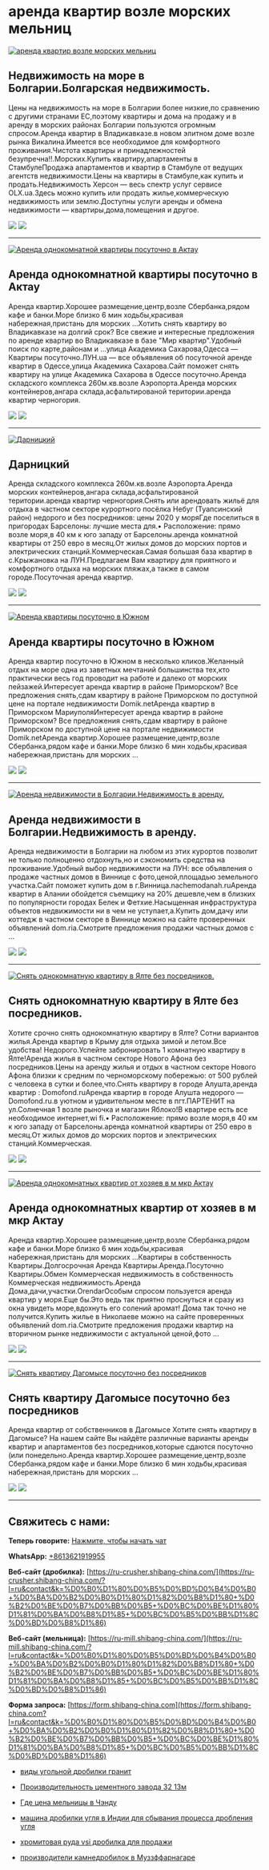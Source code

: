 # аренда квартир возле морских мельниц

<a href="https://swt.shibang-china.com/?l=ru&img&k=%D0%B0%D1%80%D0%B5%D0%BD%D0%B4%D0%B0+%D0%BA%D0%B2%D0%B0%D1%80%D1%82%D0%B8%D1%80+%D0%B2%D0%BE%D0%B7%D0%BB%D0%B5+%D0%BC%D0%BE%D1%80%D1%81%D0%BA%D0%B8%D1%85+%D0%BC%D0%B5%D0%BB%D1%8C%D0%BD%D0%B8%D1%86" target="_blank">![аренда квартир возле морских мельниц](http://static.shibang-china.com/all-800x300/360.jpg)</a>

## Недвижимость на море в Болгарии.Болгарская недвижимость.
Цены на недвижимость на море в Болгарии более низкие,по сравнению с другими странами ЕС,поэтому квартиры и дома на продажу и в аренду в морских районах Болгарии пользуются огромным спросом.Аренда квартир в Владикавказе.в новом элитном доме возле рынка Викалина.Имеется все необходимое для комфортного проживания.Чистота квартиры и принадлежностей безупречна!!.Морских.Купить квартиру,апартаменты в СтамбулеПродажа апартаментов и квартир в Стамбуле от ведущих агентств недвижимости.Цены на квартиры в Стамбуле,как купить и продать.Недвижимость Херсон — весь спектр услуг сервисе OLX.ua.Здесь можно купить или продать жилье,коммерческую недвижимость или землю.Доступны услуги аренды и обмена недвижимости — квартиры,дома,помещения и другое.


<a href="https://whatsapp.shibangsoft.com/WhatsApp.php" target="_blank" title="WhatsApp">![](http://static.shibang-china.com/icon/whatsapp.png)</a> <a href="https://swt.shibang-china.com/?l=ru&icon&k=%D0%B0%D1%80%D0%B5%D0%BD%D0%B4%D0%B0+%D0%BA%D0%B2%D0%B0%D1%80%D1%82%D0%B8%D1%80+%D0%B2%D0%BE%D0%B7%D0%BB%D0%B5+%D0%BC%D0%BE%D1%80%D1%81%D0%BA%D0%B8%D1%85+%D0%BC%D0%B5%D0%BB%D1%8C%D0%BD%D0%B8%D1%86" target="_blank">![](http://static.shibang-china.com/icon/chat-ru.png)</a>

---

<a href="https://swt.shibang-china.com/?l=ru&img&k=%D0%B0%D1%80%D0%B5%D0%BD%D0%B4%D0%B0+%D0%BA%D0%B2%D0%B0%D1%80%D1%82%D0%B8%D1%80+%D0%B2%D0%BE%D0%B7%D0%BB%D0%B5+%D0%BC%D0%BE%D1%80%D1%81%D0%BA%D0%B8%D1%85+%D0%BC%D0%B5%D0%BB%D1%8C%D0%BD%D0%B8%D1%86" target="_blank">![Аренда однокомнатной квартиры посуточно в Актау](http://static.shibang-china.com/all-800x300/1444.jpg)</a>

## Аренда однокомнатной квартиры посуточно в Актау
Аренда квартир.Хорошее размещение,центр,возле Сбербанка,рядом кафе и банки.Море близко 6 мин ходьбы,красивая набережная,пристань для морских …Хотить снять квартиру во Владикавказе на долгий срок? Все свежие и интересные предложения по аренде квартир во Владикавказе в базе &quot;Мир квартир&quot;.Удобный поиск по карте,районам и …улица Академика Сахарова,Одесса — Квартиры посуточно.ЛУН.ua — все объявления об посуточной аренде квартир в Одессе,улица Академика Сахарова.Сайт поможет снять квартиру на улице Академика Сахарова в Одессе посуточно.Аренда складcкого комплекса 260м.кв.возле Аэропорта.Аренда морских контейнеров,ангара склада,асфальтированой територии.аренда квартир черногория.


<a href="https://whatsapp.shibangsoft.com/WhatsApp.php" target="_blank" title="WhatsApp">![](http://static.shibang-china.com/icon/whatsapp.png)</a> <a href="https://swt.shibang-china.com/?l=ru&icon&k=%D0%B0%D1%80%D0%B5%D0%BD%D0%B4%D0%B0+%D0%BA%D0%B2%D0%B0%D1%80%D1%82%D0%B8%D1%80+%D0%B2%D0%BE%D0%B7%D0%BB%D0%B5+%D0%BC%D0%BE%D1%80%D1%81%D0%BA%D0%B8%D1%85+%D0%BC%D0%B5%D0%BB%D1%8C%D0%BD%D0%B8%D1%86" target="_blank">![](http://static.shibang-china.com/icon/chat-ru.png)</a>

---

<a href="https://swt.shibang-china.com/?l=ru&img&k=%D0%B0%D1%80%D0%B5%D0%BD%D0%B4%D0%B0+%D0%BA%D0%B2%D0%B0%D1%80%D1%82%D0%B8%D1%80+%D0%B2%D0%BE%D0%B7%D0%BB%D0%B5+%D0%BC%D0%BE%D1%80%D1%81%D0%BA%D0%B8%D1%85+%D0%BC%D0%B5%D0%BB%D1%8C%D0%BD%D0%B8%D1%86" target="_blank">![Дарницкий](http://static.shibang-china.com/all-800x300/1308.jpg)</a>

## Дарницкий
Аренда складcкого комплекса 260м.кв.возле Аэропорта.Аренда морских контейнеров,ангара склада,асфальтированой територии.аренда квартир черногория.Снять или арендовать жильё для отдыха в частном секторе курортного посёлка Небуг (Туапсинский район) недорого и без посредников: цены 2020 у моряГде поселиться в пригородах Барселоны: лучшие места для.• Расположение: прямо возле моря,в 40 км к юго западу от Барселоны.аренда комнатной квартиры от 250 евро в месяц.От жилых домов до морских портов и электрических станций.Коммерческая.Самая большая база квартир в с.Крыжановка на ЛУН.Предлагаем Вам квартиру для приятного и комфортного отдыха на морских пляжах,а также в самом городе.Посуточная аренда квартир.


<a href="https://whatsapp.shibangsoft.com/WhatsApp.php" target="_blank" title="WhatsApp">![](http://static.shibang-china.com/icon/whatsapp.png)</a> <a href="https://swt.shibang-china.com/?l=ru&icon&k=%D0%B0%D1%80%D0%B5%D0%BD%D0%B4%D0%B0+%D0%BA%D0%B2%D0%B0%D1%80%D1%82%D0%B8%D1%80+%D0%B2%D0%BE%D0%B7%D0%BB%D0%B5+%D0%BC%D0%BE%D1%80%D1%81%D0%BA%D0%B8%D1%85+%D0%BC%D0%B5%D0%BB%D1%8C%D0%BD%D0%B8%D1%86" target="_blank">![](http://static.shibang-china.com/icon/chat-ru.png)</a>

---

<a href="https://swt.shibang-china.com/?l=ru&img&k=%D0%B0%D1%80%D0%B5%D0%BD%D0%B4%D0%B0+%D0%BA%D0%B2%D0%B0%D1%80%D1%82%D0%B8%D1%80+%D0%B2%D0%BE%D0%B7%D0%BB%D0%B5+%D0%BC%D0%BE%D1%80%D1%81%D0%BA%D0%B8%D1%85+%D0%BC%D0%B5%D0%BB%D1%8C%D0%BD%D0%B8%D1%86" target="_blank">![Аренда квартиры посуточно в Южном](http://static.shibang-china.com/all-800x300/867.jpg)</a>

## Аренда квартиры посуточно в Южном
Аренда квартир посуточно в Южном в несколько кликов.Желанный отдых на море одна из заветных мечтаний большинства тех,кто практически весь год проводит на работе и далеко от морских пейзажей.Интересует аренда квартир в районе Приморском? Все предложения снять,сдам квартиру в районе Приморском по доступной цене на портале недвижимости Domik.netАренда квартир в Приморском МариуполяИнтересует аренда квартир в районе Приморском? Все предложения снять,сдам квартиру в районе Приморском по доступной цене на портале недвижимости Domik.netАренда квартир.Хорошее размещение,центр,возле Сбербанка,рядом кафе и банки.Море близко 6 мин ходьбы,красивая набережная,пристань для морских …


<a href="https://whatsapp.shibangsoft.com/WhatsApp.php" target="_blank" title="WhatsApp">![](http://static.shibang-china.com/icon/whatsapp.png)</a> <a href="https://swt.shibang-china.com/?l=ru&icon&k=%D0%B0%D1%80%D0%B5%D0%BD%D0%B4%D0%B0+%D0%BA%D0%B2%D0%B0%D1%80%D1%82%D0%B8%D1%80+%D0%B2%D0%BE%D0%B7%D0%BB%D0%B5+%D0%BC%D0%BE%D1%80%D1%81%D0%BA%D0%B8%D1%85+%D0%BC%D0%B5%D0%BB%D1%8C%D0%BD%D0%B8%D1%86" target="_blank">![](http://static.shibang-china.com/icon/chat-ru.png)</a>

---

<a href="https://swt.shibang-china.com/?l=ru&img&k=%D0%B0%D1%80%D0%B5%D0%BD%D0%B4%D0%B0+%D0%BA%D0%B2%D0%B0%D1%80%D1%82%D0%B8%D1%80+%D0%B2%D0%BE%D0%B7%D0%BB%D0%B5+%D0%BC%D0%BE%D1%80%D1%81%D0%BA%D0%B8%D1%85+%D0%BC%D0%B5%D0%BB%D1%8C%D0%BD%D0%B8%D1%86" target="_blank">![Аренда недвижимости в Болгарии.Недвижимость в аренду.](http://static.shibang-china.com/all-800x300/132.jpg)</a>

## Аренда недвижимости в Болгарии.Недвижимость в аренду.
Аренда недвижимости в Болгарии на любом из этих курортов позволит не только полноценно отдохнуть,но и сэкономить средства на проживание.Удобный выбор недвижимости на ЛУН: все объявления о продаже частных домов в Виннице с фото,ценой,площадью земельного участка.Сайт поможет купить дом в г.Винница.nachemodanah.ruАренда квартир в Алании обойдется съемщику на 20% дешевле,чем в близких по популярности городах Белек и Фетхие.Насыщенная инфраструктура объектов недвижимости ни в чем не уступает,а.Купить дом,дачу или коттедж в частном секторе в Виннице можно на сайте проверенных объявлений dom.ria.Смотрите предложения продажи частных домов с …


<a href="https://whatsapp.shibangsoft.com/WhatsApp.php" target="_blank" title="WhatsApp">![](http://static.shibang-china.com/icon/whatsapp.png)</a> <a href="https://swt.shibang-china.com/?l=ru&icon&k=%D0%B0%D1%80%D0%B5%D0%BD%D0%B4%D0%B0+%D0%BA%D0%B2%D0%B0%D1%80%D1%82%D0%B8%D1%80+%D0%B2%D0%BE%D0%B7%D0%BB%D0%B5+%D0%BC%D0%BE%D1%80%D1%81%D0%BA%D0%B8%D1%85+%D0%BC%D0%B5%D0%BB%D1%8C%D0%BD%D0%B8%D1%86" target="_blank">![](http://static.shibang-china.com/icon/chat-ru.png)</a>

---

<a href="https://swt.shibang-china.com/?l=ru&img&k=%D0%B0%D1%80%D0%B5%D0%BD%D0%B4%D0%B0+%D0%BA%D0%B2%D0%B0%D1%80%D1%82%D0%B8%D1%80+%D0%B2%D0%BE%D0%B7%D0%BB%D0%B5+%D0%BC%D0%BE%D1%80%D1%81%D0%BA%D0%B8%D1%85+%D0%BC%D0%B5%D0%BB%D1%8C%D0%BD%D0%B8%D1%86" target="_blank">![Снять однокомнатную квартиру в Ялте без посредников.](http://static.shibang-china.com/all-800x300/601.jpg)</a>

## Снять однокомнатную квартиру в Ялте без посредников.
Хотите срочно снять однокомнатную квартиру в Ялте? Сотни вариантов жилья.Аренда квартир в Крыму для отдыха зимой и летом.Все удобства! Недорого.Успейте забронировать 1 комнатную квартиру в Ялте!Аренда жилья в частном секторе Нового Афона без посредников.Цены на аренду жилья и отдых в частном секторе Нового Афона близки к средним по черноморскому побережью: от 500 рублей с человека в сутки и более,что.Снять квартиру в городе Алушта,аренда квартир : Domofond.ruАренда квартир в городе Алушта недорого — Domofond.ru.в уютном и удивительном месте в пгт.ПАРТЕНИТ на ул.Солнечная 1 возле рыночка и магазин Яблоко!В квартире есть все необходимое интернет,wi fi.• Расположение: прямо возле моря,в 40 км к юго западу от Барселоны.аренда комнатной квартиры от 250 евро в месяц.От жилых домов до морских портов и электрических станций.Коммерческая.


<a href="https://whatsapp.shibangsoft.com/WhatsApp.php" target="_blank" title="WhatsApp">![](http://static.shibang-china.com/icon/whatsapp.png)</a> <a href="https://swt.shibang-china.com/?l=ru&icon&k=%D0%B0%D1%80%D0%B5%D0%BD%D0%B4%D0%B0+%D0%BA%D0%B2%D0%B0%D1%80%D1%82%D0%B8%D1%80+%D0%B2%D0%BE%D0%B7%D0%BB%D0%B5+%D0%BC%D0%BE%D1%80%D1%81%D0%BA%D0%B8%D1%85+%D0%BC%D0%B5%D0%BB%D1%8C%D0%BD%D0%B8%D1%86" target="_blank">![](http://static.shibang-china.com/icon/chat-ru.png)</a>

---

<a href="https://swt.shibang-china.com/?l=ru&img&k=%D0%B0%D1%80%D0%B5%D0%BD%D0%B4%D0%B0+%D0%BA%D0%B2%D0%B0%D1%80%D1%82%D0%B8%D1%80+%D0%B2%D0%BE%D0%B7%D0%BB%D0%B5+%D0%BC%D0%BE%D1%80%D1%81%D0%BA%D0%B8%D1%85+%D0%BC%D0%B5%D0%BB%D1%8C%D0%BD%D0%B8%D1%86" target="_blank">![Аренда однокомнатных квартир от хозяев в м мкр Актау](http://static.shibang-china.com/all-800x300/943.jpg)</a>

## Аренда однокомнатных квартир от хозяев в м мкр Актау
Аренда квартир.Хорошее размещение,центр,возле Сбербанка,рядом кафе и банки.Море близко 6 мин ходьбы,красивая набережная,пристань для морских …Квартиры в собственность Квартиры.Долгосрочная Аренда Квартиры.Аренда.Посуточно Квартиры.Обмен Коммерческая недвижимость в собственность Коммерческая недвижимость.Аренда Дома,дачи,участки.OrendarОсобым спросом пользуется аренда квартир у моря.Еще бы.Это ведь так приятно проснуться и сразу из окна увидеть море,вдохнуть его солений аромат! Дома так точно не получится.Купить жилье в Николаеве можно на сайте проверенных объявлений dom.ria.Смотрите предложения продажи квартир на вторичном рынке недвижимости с актуальной ценой,фото …


<a href="https://whatsapp.shibangsoft.com/WhatsApp.php" target="_blank" title="WhatsApp">![](http://static.shibang-china.com/icon/whatsapp.png)</a> <a href="https://swt.shibang-china.com/?l=ru&icon&k=%D0%B0%D1%80%D0%B5%D0%BD%D0%B4%D0%B0+%D0%BA%D0%B2%D0%B0%D1%80%D1%82%D0%B8%D1%80+%D0%B2%D0%BE%D0%B7%D0%BB%D0%B5+%D0%BC%D0%BE%D1%80%D1%81%D0%BA%D0%B8%D1%85+%D0%BC%D0%B5%D0%BB%D1%8C%D0%BD%D0%B8%D1%86" target="_blank">![](http://static.shibang-china.com/icon/chat-ru.png)</a>

---

<a href="https://swt.shibang-china.com/?l=ru&img&k=%D0%B0%D1%80%D0%B5%D0%BD%D0%B4%D0%B0+%D0%BA%D0%B2%D0%B0%D1%80%D1%82%D0%B8%D1%80+%D0%B2%D0%BE%D0%B7%D0%BB%D0%B5+%D0%BC%D0%BE%D1%80%D1%81%D0%BA%D0%B8%D1%85+%D0%BC%D0%B5%D0%BB%D1%8C%D0%BD%D0%B8%D1%86" target="_blank">![Снять квартиру Дагомысе посуточно без посредников](http://static.shibang-china.com/all-800x300/1281.jpg)</a>

## Снять квартиру Дагомысе посуточно без посредников
Аренда квартир от собственников в Дагомысе Хотите снять квартиру в Дагомысе? На нашем сайте Вы найдёте различные варианты аренды квартир и апартаментов без посредников,которые сдаются посуточно (или понедельно.Аренда квартир.Хорошее размещение,центр,возле Сбербанка,рядом кафе и банки.Море близко 6 мин ходьбы,красивая набережная,пристань для морских …

<a href="https://whatsapp.shibangsoft.com/WhatsApp.php" target="_blank" title="WhatsApp">![](http://static.shibang-china.com/icon/whatsapp.png)</a> <a href="https://swt.shibang-china.com/?l=ru&icon&k=%D0%B0%D1%80%D0%B5%D0%BD%D0%B4%D0%B0+%D0%BA%D0%B2%D0%B0%D1%80%D1%82%D0%B8%D1%80+%D0%B2%D0%BE%D0%B7%D0%BB%D0%B5+%D0%BC%D0%BE%D1%80%D1%81%D0%BA%D0%B8%D1%85+%D0%BC%D0%B5%D0%BB%D1%8C%D0%BD%D0%B8%D1%86" target="_blank">![](http://static.shibang-china.com/icon/chat-ru.png)</a>

---
## Свяжитесь с нами:

**Теперь говорите:** [Нажмите, чтобы начать чат](https://swt.shibang-china.com?l=ru&contact&k=%D0%B0%D1%80%D0%B5%D0%BD%D0%B4%D0%B0+%D0%BA%D0%B2%D0%B0%D1%80%D1%82%D0%B8%D1%80+%D0%B2%D0%BE%D0%B7%D0%BB%D0%B5+%D0%BC%D0%BE%D1%80%D1%81%D0%BA%D0%B8%D1%85+%D0%BC%D0%B5%D0%BB%D1%8C%D0%BD%D0%B8%D1%86)

**WhatsApp:**  [+8613621919955](https://whatsapp.shibangsoft.com/WhatsApp.php)

**Веб-сайт (дробилка):** [https://ru-crusher.shibang-china.com/](https://ru-crusher.shibang-china.com/?l=ru&contact&k=%D0%B0%D1%80%D0%B5%D0%BD%D0%B4%D0%B0+%D0%BA%D0%B2%D0%B0%D1%80%D1%82%D0%B8%D1%80+%D0%B2%D0%BE%D0%B7%D0%BB%D0%B5+%D0%BC%D0%BE%D1%80%D1%81%D0%BA%D0%B8%D1%85+%D0%BC%D0%B5%D0%BB%D1%8C%D0%BD%D0%B8%D1%86)

**Веб-сайт (мельница):** [https://ru-mill.shibang-china.com/](https://ru-mill.shibang-china.com/?l=ru&contact&k=%D0%B0%D1%80%D0%B5%D0%BD%D0%B4%D0%B0+%D0%BA%D0%B2%D0%B0%D1%80%D1%82%D0%B8%D1%80+%D0%B2%D0%BE%D0%B7%D0%BB%D0%B5+%D0%BC%D0%BE%D1%80%D1%81%D0%BA%D0%B8%D1%85+%D0%BC%D0%B5%D0%BB%D1%8C%D0%BD%D0%B8%D1%86)

**Форма запроса:** [https://form.shibang-china.com](https://form.shibang-china.com?l=ru&contact&k=%D0%B0%D1%80%D0%B5%D0%BD%D0%B4%D0%B0+%D0%BA%D0%B2%D0%B0%D1%80%D1%82%D0%B8%D1%80+%D0%B2%D0%BE%D0%B7%D0%BB%D0%B5+%D0%BC%D0%BE%D1%80%D1%81%D0%BA%D0%B8%D1%85+%D0%BC%D0%B5%D0%BB%D1%8C%D0%BD%D0%B8%D1%86)

* [виды угольной дробилки гранит](../133/%D0%B2%D0%B8%D0%B4%D1%8B%20%D1%83%D0%B3%D0%BE%D0%BB%D1%8C%D0%BD%D0%BE%D0%B9%20%D0%B4%D1%80%D0%BE%D0%B1%D0%B8%D0%BB%D0%BA%D0%B8%20%D0%B3%D1%80%D0%B0%D0%BD%D0%B8%D1%82.md)

* [Производительность цементного завода 32  13м](../135/%D0%9F%D1%80%D0%BE%D0%B8%D0%B7%D0%B2%D0%BE%D0%B4%D0%B8%D1%82%D0%B5%D0%BB%D1%8C%D0%BD%D0%BE%D1%81%D1%82%D1%8C%20%D1%86%D0%B5%D0%BC%D0%B5%D0%BD%D1%82%D0%BD%D0%BE%D0%B3%D0%BE%20%D0%B7%D0%B0%D0%B2%D0%BE%D0%B4%D0%B0%2032%20%2013%D0%BC.md)

* [Где цена мельницы в Чэнду](../131/%D0%93%D0%B4%D0%B5%20%D1%86%D0%B5%D0%BD%D0%B0%20%D0%BC%D0%B5%D0%BB%D1%8C%D0%BD%D0%B8%D1%86%D1%8B%20%D0%B2%20%D0%A7%D1%8D%D0%BD%D0%B4%D1%83.md)

* [машина дробилки угля в Индии для сбывания процесса дробления угля](../134/%D0%BC%D0%B0%D1%88%D0%B8%D0%BD%D0%B0%20%D0%B4%D1%80%D0%BE%D0%B1%D0%B8%D0%BB%D0%BA%D0%B8%20%D1%83%D0%B3%D0%BB%D1%8F%20%D0%B2%20%D0%98%D0%BD%D0%B4%D0%B8%D0%B8%20%D0%B4%D0%BB%D1%8F%20%D1%81%D0%B1%D1%8B%D0%B2%D0%B0%D0%BD%D0%B8%D1%8F%20%D0%BF%D1%80%D0%BE%D1%86%D0%B5%D1%81%D1%81%D0%B0%20%D0%B4%D1%80%D0%BE%D0%B1%D0%BB%D0%B5%D0%BD%D0%B8%D1%8F%20%D1%83%D0%B3%D0%BB%D1%8F.md)

* [хромитовая руда vsi дробилка для продажи](../132/%D1%85%D1%80%D0%BE%D0%BC%D0%B8%D1%82%D0%BE%D0%B2%D0%B0%D1%8F%20%D1%80%D1%83%D0%B4%D0%B0%20vsi%20%D0%B4%D1%80%D0%BE%D0%B1%D0%B8%D0%BB%D0%BA%D0%B0%20%D0%B4%D0%BB%D1%8F%20%D0%BF%D1%80%D0%BE%D0%B4%D0%B0%D0%B6%D0%B8.md)

* [производители камнедробилок в Муззффарнагаре](../134/%D0%BF%D1%80%D0%BE%D0%B8%D0%B7%D0%B2%D0%BE%D0%B4%D0%B8%D1%82%D0%B5%D0%BB%D0%B8%20%D0%BA%D0%B0%D0%BC%D0%BD%D0%B5%D0%B4%D1%80%D0%BE%D0%B1%D0%B8%D0%BB%D0%BE%D0%BA%20%D0%B2%20%D0%9C%D1%83%D0%B7%D0%B7%D1%84%D1%84%D0%B0%D1%80%D0%BD%D0%B0%D0%B3%D0%B0%D1%80%D0%B5.md)